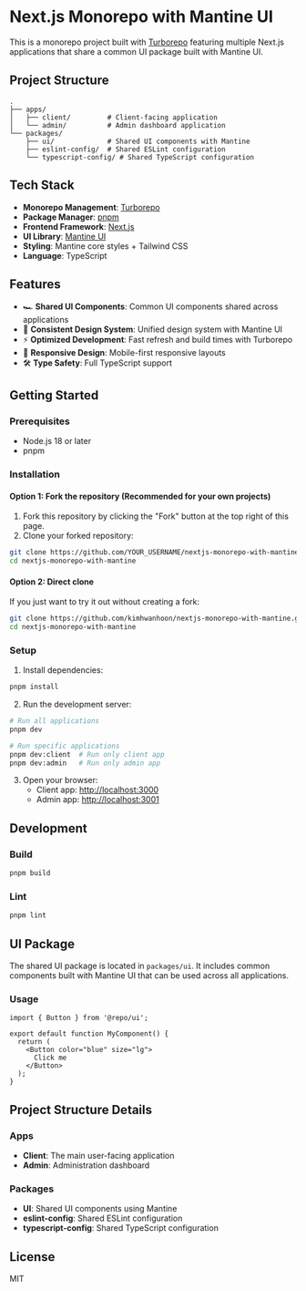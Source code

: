 # Next.js Monorepo with Mantine UI

This is a monorepo project built with [Turborepo](https://turbo.build/repo) featuring multiple Next.js applications that share a common UI package built with Mantine UI.

## Project Structure

```
.
├── apps/
│   ├── client/         # Client-facing application
│   └── admin/          # Admin dashboard application
└── packages/
    ├── ui/             # Shared UI components with Mantine
    ├── eslint-config/  # Shared ESLint configuration
    └── typescript-config/ # Shared TypeScript configuration
```

## Tech Stack

- **Monorepo Management**: [Turborepo](https://turbo.build/repo)
- **Package Manager**: [pnpm](https://pnpm.io/)
- **Frontend Framework**: [Next.js](https://nextjs.org/)
- **UI Library**: [Mantine UI](https://mantine.dev/)
- **Styling**: Mantine core styles + Tailwind CSS
- **Language**: TypeScript

## Features

- 🏎️ **Shared UI Components**: Common UI components shared across applications
- 🔄 **Consistent Design System**: Unified design system with Mantine UI
- ⚡ **Optimized Development**: Fast refresh and build times with Turborepo
- 📱 **Responsive Design**: Mobile-first responsive layouts
- 🛠️ **Type Safety**: Full TypeScript support

## Getting Started

### Prerequisites

- Node.js 18 or later
- pnpm

### Installation

#### Option 1: Fork the repository (Recommended for your own projects)

1. Fork this repository by clicking the "Fork" button at the top right of this page.
2. Clone your forked repository:

```bash
git clone https://github.com/YOUR_USERNAME/nextjs-monorepo-with-mantine.git
cd nextjs-monorepo-with-mantine
```

#### Option 2: Direct clone

If you just want to try it out without creating a fork:

```bash
git clone https://github.com/kimhwanhoon/nextjs-monorepo-with-mantine.git
cd nextjs-monorepo-with-mantine
```

### Setup

1. Install dependencies:

```bash
pnpm install
```

2. Run the development server:

```bash
# Run all applications
pnpm dev

# Run specific applications
pnpm dev:client  # Run only client app
pnpm dev:admin   # Run only admin app
```

3. Open your browser:
   - Client app: [http://localhost:3000](http://localhost:3000)
   - Admin app: [http://localhost:3001](http://localhost:3001)

## Development

### Build

```bash
pnpm build
```

### Lint

```bash
pnpm lint
```

## UI Package

The shared UI package is located in `packages/ui`. It includes common components built with Mantine UI that can be used across all applications.

### Usage

```tsx
import { Button } from '@repo/ui';

export default function MyComponent() {
  return (
    <Button color="blue" size="lg">
      Click me
    </Button>
  );
}
```

## Project Structure Details

### Apps

- **Client**: The main user-facing application
- **Admin**: Administration dashboard

### Packages

- **UI**: Shared UI components using Mantine
- **eslint-config**: Shared ESLint configuration
- **typescript-config**: Shared TypeScript configuration

## License

MIT
